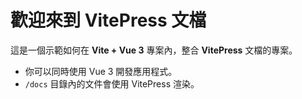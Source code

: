 # 歡迎來到 VitePress 文檔

這是一個示範如何在 **Vite + Vue 3** 專案內，整合 **VitePress** 文檔的專案。

- 你可以同時使用 Vue 3 開發應用程式。
- `/docs` 目錄內的文件會使用 VitePress 渲染。